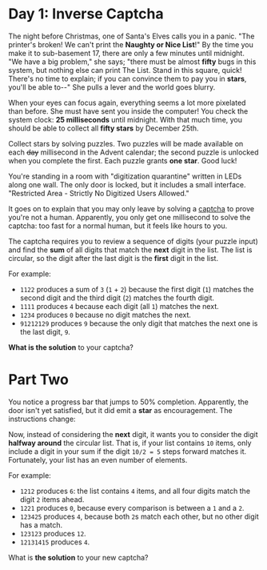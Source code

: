 # Day 1: Inverse Captcha
The night before Christmas, one of Santa's Elves calls you in a panic. "The printer's broken! We can't print the 
**Naughty or Nice List**!" By the time you make it to sub-basement 17, there are only a few minutes until midnight. "We 
have a big problem," she says; "there must be almost **fifty** bugs in this system, but nothing else can print The List. 
Stand in this square, quick! There's no time to explain; if you can convince them to pay you in **stars**, you'll be 
able to--" She pulls a lever and the world goes blurry.

When your eyes can focus again, everything seems a lot more pixelated than before. She must have sent you inside the 
computer! You check the system clock: **25 milliseconds** until midnight. With that much time, you should be able to 
collect all **fifty stars** by December 25th.

Collect stars by solving puzzles. Two puzzles will be made available on each ~~day~~ millisecond in the Advent calendar; 
the second puzzle is unlocked when you complete the first. Each puzzle grants **one star**. Good luck!

You're standing in a room with "digitization quarantine" written in LEDs along one wall. The only door is locked, but 
it includes a small interface. "Restricted Area - Strictly No Digitized Users Allowed."

It goes on to explain that you may only leave by solving a [captcha](https://en.wikipedia.org/wiki/CAPTCHA) to prove 
you're not a human. Apparently, you only get one millisecond to solve the captcha: too fast for a normal human, but it 
feels like hours to you.

The captcha requires you to review a sequence of digits (your puzzle input) and find the **sum** of all digits that 
match the **next** digit in the list. The list is circular, so the digit after the last digit is the **first** digit in 
the list.

For example:
* `1122` produces a sum of `3` (`1` + `2`) because the first digit (`1`) matches the second digit and the third digit 
(`2`) matches the fourth digit.
* `1111` produces `4` because each digit (all `1`) matches the next.
* `1234` produces `0` because no digit matches the next.
* `91212129` produces `9` because the only digit that matches the next one is the last digit, `9`.

**What is the solution** to your captcha?

# Part Two
You notice a progress bar that jumps to 50% completion. Apparently, the door isn't yet satisfied, but it did emit a 
**star** as encouragement. The instructions change:

Now, instead of considering the **next** digit, it wants you to consider the digit **halfway around** the circular list. 
That is, if your list contains `10` items, only include a digit in your sum if the digit `10/2 = 5` steps forward 
matches it. Fortunately, your list has an even number of elements.

For example:
* `1212` produces `6`: the list contains `4` items, and all four digits match the digit `2` items ahead.
* `1221` produces `0`, because every comparison is between a `1` and a `2`.
* `123425` produces `4`, because both `2`s match each other, but no other digit has a match.
* `123123` produces `12`.
* `12131415` produces `4`.

What is **the solution** to your new captcha?
